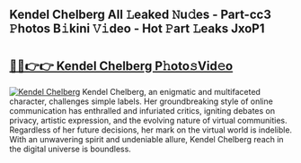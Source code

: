 ## Kendel Chelberg All 𝙻eaked 𝙽u𝚍es - Part-cc3 𝙿hotos B𝚒kini 𝚅𝚒deo - Hot 𝙿art 𝙻eaks JxoP1

# <h2><a href="http://ld3304.urlbe.top/?page=Kendel+Chelberg">🔗🔗👉👉 Kendel Chelberg P𝚑oto𝚜Vid𝚎o</a></h2>

[![Kendel Chelberg](https://i.imgur.com/eBuTRDB.gif)](http://ld3304.urlbe.top/?page=Kendel+Chelberg)
Kendel Chelberg, an enigmatic and multifaceted character, challenges simple labels. Her groundbreaking style of online communication has enthralled and infuriated critics, igniting debates on privacy, artistic expression, and the evolving nature of virtual communities. Regardless of her future decisions, her mark on the virtual world is indelible. With an unwavering spirit and undeniable allure, Kendel Chelberg reach in the digital universe is boundless.
